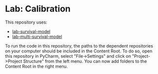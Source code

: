 # Lab: Calibration

This repository uses:
- [lab-survival-model](https://github.com/HPM573/Lab_SurvivalModel)
- [lab-multi-survival-model](https://github.com/HPM573/Lab_MultiSurvivalModel)

To run the code in this repository, the paths to the dependent 
repositories on your computer should be included 
in the Content Root. 
To do so, open this repository in PyCharm, select "File->Settings" and 
click on "Project->Project Structure" from the left menu. 
You can now add folders to the Content Root in the right menu.
